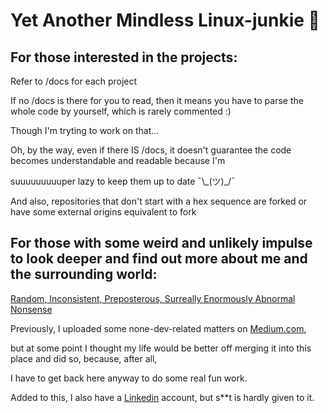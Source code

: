 # Yet Another Mindless Linux-junkie :zany_face:

## For those interested in the projects:

Refer to /docs for each project

If no /docs is there for you to read, then it means you have to parse the whole code by yourself, which is rarely commented :)

Though I'm tryting to work on that...

Oh, by the way, even if there IS /docs, it doesn't guarantee the code becomes understandable and readable because I'm

suuuuuuuuuper lazy to keep them up to date ¯\\\_(ツ)_/¯

And also, repositories that don't start with a hex sequence are forked or have some external origins equivalent to fork

## For those with some weird and unlikely impulse to look deeper and find out more about me and the surrounding world:

[Random, Inconsistent, Preposterous, Surreally Enormously Abnormal Nonsense](https://seantywork.github.io/seantywork/)

Previously, I uploaded some none-dev-related matters on [Medium.com](https://medium.com/@seantywork),

but at some point I thought my life would be better off merging it into this place and did so, because, after all,

I have to get back here anyway to do some real fun work.

Added to this, I also have a [Linkedin](https://www.linkedin.com/in/sean-taehoon-yoon/) account, but s**t is hardly given to it.



